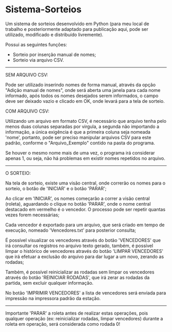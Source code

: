 # Sistema-Sorteios
Um sistema de sorteios desenvolvido em Python (para meu local de trabalho e posteriormente adaptado para publicação aqui, pode ser utilizado, modificado e distribuído livremente).

Possui as seguintes funções:

- Sorteio por inserção manual de nomes;
- Sorteio via arquivo CSV.

**** ***** ***** **** **** **** **** ****


SEM ARQUIVO CSV:

Pode ser utilizado inserindo nomes de forma manual, através da opção "Adição manual de nomes", onde será aberta uma janela para cada nome informado,
após todos os nomes desejados serem informados, o campo deve ser deixado vazio e clicado em OK, onde levará para a tela de sorteio.


COM ARQUIVO CSV:

Utilizando um arquivo em formato CSV, é necessário que arquivo tenha pelo menos duas colunas separadas por virgula, a segunda não importando a informação,
a única exigência é que a primeira coluna seja nomeada 'nome', portanto, pode ser preciso manipular arquivos CSV para este padrão, conforme o 
"Arquivo_Exemplo" contido na pasta do programa.

Se houver o mesmo nome mais de uma vez, o programa irá considerar apenas 1, ou seja, não há problemas em existir nomes repetidos no arquivo.

**** ***** ***** **** **** **** **** ****

O SORTEIO:

Na tela de sorteio, existe uma visão central, onde correrão os nomes para o sorteio, o botão de 'INICIAR' e o botão 'PARAR';

Ao clicar em 'INICIAR', os nomes começarão a correr a visão central (roleta), aguardando o clique no botão 'PARAR', onde o nome central destacado em vermelho
é o vencedor. O processo pode ser repetir quantas vezes forem necessárias;

Cada vencedor é exportado para um arquivo, que será criado em tempo de execução, nomeado 'Vencedores.txt' para posterior consulta;

É possível visualizar os vencedores através do botão 'VENCEDORES' que irá consultar os registros no arquivo texto gerado, também, é possível limpar o
histórico de vencedores através do botão 'LIMPAR VENCEDORES' que irá efetuar a exclusão do arquivo para dar lugar a um novo, zerando as rodadas;

Também, é possível reinicializar as rodadas sem limpar os vencedores através do botão 'REINICIAR RODADAS', que irá zerar as rodadas da partida, sem
excluir qualquer informação.

No botão 'IMPRIMIR VENCEDORES' a lista de vencedores será enviada para impressão na impressora padrão da estação.

******

Importante 'PARAR' a roleta antes de realizar estas operações, pois qualquer operação (ex: reinicializar rodadas, limpar vencedores) durante a roleta em
operação, será considerada como rodada 0!

